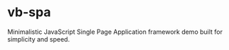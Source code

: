 # vb-spa
Minimalistic JavaScript Single Page Application framework demo built for simplicity and speed.


